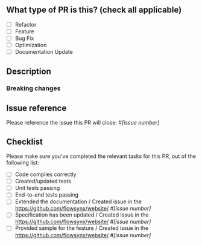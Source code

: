 ## What type of PR is this? (check all applicable)

- [ ] Refactor
- [ ] Feature
- [ ] Bug Fix
- [ ] Optimization
- [ ] Documentation Update

## Description

<!--
Please explain the changes you've made.
-->

### Breaking changes

<!--
If your PR introduces breaking changes, please describe them here.
-->

## Issue reference

<!--
We strive to have all PR being opened based on an issue, where the problem or feature have been discussed prior to implementation.
-->

Please reference the issue this PR will close: #_[issue number]_

## Checklist

Please make sure you've  completed the relevant tasks for this PR, out of the following list:

* [ ] Code compiles correctly
* [ ] Created/updated tests
* [ ] Unit tests passing
* [ ] End-to-end tests passing
* [ ] Extended the documentation / Created issue in the https://github.com/flowsynx/website/ #_[issue number]_
* [ ] Specification has been updated / Created issue in the https://github.com/flowsynx/website/ #_[issue number]_
* [ ] Provided sample for the feature / Created issue in the https://github.com/flowsynx/website/ #_[issue number]_
